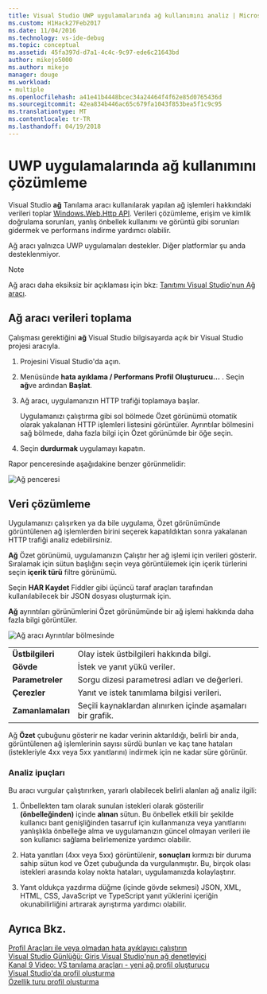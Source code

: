 ```yaml
---
title: Visual Studio UWP uygulamalarında ağ kullanımını analiz | Microsoft Docs
ms.custom: H1Hack27Feb2017
ms.date: 11/04/2016
ms.technology: vs-ide-debug
ms.topic: conceptual
ms.assetid: 45fa397d-d7a1-4c4c-9c97-ede6c21643bd
author: mikejo5000
ms.author: mikejo
manager: douge
ms.workload:
- multiple
ms.openlocfilehash: a41e41b4448bcec34a24464f4f62e85d0765436d
ms.sourcegitcommit: 42ea834b446ac65c679fa1043f853bea5f1c9c95
ms.translationtype: MT
ms.contentlocale: tr-TR
ms.lasthandoff: 04/19/2018
---
```

# <a name="analyze-network-usage-in-uwp-apps"></a>UWP uygulamalarında ağ kullanımını çözümleme
Visual Studio **ağ** Tanılama aracı kullanılarak yapılan ağ işlemleri hakkındaki verileri toplar [Windows.Web.Http API](/uwp/api/windows.web.http). Verileri çözümleme, erişim ve kimlik doğrulama sorunları, yanlış önbellek kullanımı ve görüntü gibi sorunları gidermek ve performans indirme yardımcı olabilir.  
  
 Ağ aracı yalnızca UWP uygulamaları destekler. Diğer platformlar şu anda desteklenmiyor.  
  
> [!NOTE]
>  Ağ aracı daha eksiksiz bir açıklaması için bkz: [Tanıtımı Visual Studio'nun Ağ aracı](http://blogs.msdn.com/b/visualstudio/archive/2015/05/04/introducing-visual-studios-network-tool.aspx).  
  
## <a name="collecting-network-tool-data"></a>Ağ aracı verileri toplama  
 Çalışması gerektiğini **ağ** Visual Studio bilgisayarda açık bir Visual Studio projesi aracıyla.  
  
1.  Projesini Visual Studio'da açın.  
  
2.  Menüsünde **hata ayıklama / Performans Profil Oluşturucu...** . Seçin **ağ**ve ardından **Başlat**.  
  
3.  Ağ aracı, uygulamanızın HTTP trafiği toplamaya başlar.  
  
     Uygulamanızı çalıştırma gibi sol bölmede Özet görünümü otomatik olarak yakalanan HTTP işlemleri listesini görüntüler. Ayrıntılar bölmesini sağ bölmede, daha fazla bilgi için Özet görünümde bir öğe seçin.  
  
4.  Seçin **durdurmak** uygulamayı kapatın.  
  
 Rapor penceresinde aşağıdakine benzer görünmelidir:  
  
 ![Ağ penceresi](../profiling/media/network_fullwindow.png "NETWORK_FullWindow")  
  
## <a name="analyzing-data"></a>Veri çözümleme  
 Uygulamanızı çalışırken ya da bile uygulama, Özet görünümünde görüntülenen ağ işlemlerden birini seçerek kapatıldıktan sonra yakalanan HTTP trafiği analiz edebilirsiniz.  
  
 **Ağ** Özet görünümü, uygulamanızın Çalıştır her ağ işlemi için verileri gösterir. Sıralamak için sütun başlığını seçin veya görüntülemek için içerik türlerini seçin **içerik türü** filtre görünümü.  
  
 Seçin **HAR Kaydet** Fiddler gibi üçüncü taraf araçları tarafından kullanılabilecek bir JSON dosyası oluşturmak için.  
  
 **Ağ** ayrıntıları görünümlerini Özet görünümünde bir ağ işlemi hakkında daha fazla bilgi görüntüler.  
  
 ![Ağ aracı Ayrıntılar bölmesinde](../profiling/media/network_detailsviewpane.png "NETWORK_DetailsViewPane")  
  
|||  
|-|-|  
|**Üstbilgileri**|Olay istek üstbilgileri hakkında bilgi.|  
|**Gövde**|İstek ve yanıt yükü veriler.|  
|**Parametreler**|Sorgu dizesi parametresi adları ve değerleri.|  
|**Çerezler**|Yanıt ve istek tanımlama bilgisi verileri.|  
|**Zamanlamaları**|Seçili kaynaklardan alınırken içinde aşamaları bir grafik.|  
  
 Ağ **Özet** çubuğunu gösterir ne kadar verinin aktarıldığı, belirli bir anda, görüntülenen ağ işlemlerinin sayısı sürdü bunları ve kaç tane hataları (istekleriyle 4xx veya 5xx yanıtlarını) indirmek için ne kadar süre görünür.  
  
### <a name="analysis-tips"></a>Analiz ipuçları  
 Bu aracı vurgular çalıştırırken, yararlı olabilecek belirli alanları ağ analiz ilgili:  
  
1.  Önbellekten tam olarak sunulan istekleri olarak gösterilir **(önbelleğinden)** içinde **alınan** sütun. Bu önbellek etkili bir şekilde kullanıcı bant genişliğinden tasarruf için kullanmanıza veya yanıtlarını yanlışlıkla önbelleğe alma ve uygulamanızın güncel olmayan verileri ile son kullanıcı sağlama belirlemenize yardımcı olabilir.  
  
2.  Hata yanıtları (4xx veya 5xx) görüntülenir, **sonuçları** kırmızı bir duruma sahip sütun kod ve Özet çubuğunda da vurgulanmıştır. Bu, birçok olası istekleri arasında kolay nokta hataları, uygulamanızda kolaylaştırır.  
  
3.  Yanıt oldukça yazdırma düğme (içinde gövde sekmesi) JSON, XML, HTML, CSS, JavaScript ve TypeScript yanıt yüklerini içeriğin okunabilirliğini artırarak ayrıştırma yardımcı olabilir.  
  
## <a name="see-also"></a>Ayrıca Bkz.  
 [Profil Araçları ile veya olmadan hata ayıklayıcı çalıştırın](../profiling/running-profiling-tools-with-or-without-the-debugger.md)  
 [Visual Studio Günlüğü: Giriş Visual Studio'nun ağ denetleyici](http://go.microsoft.com/fwlink/?LinkId=535022)   
 [Kanal 9 Video: VS tanılama araçları - yeni ağ profil oluşturucu](http://channel9.msdn.com/Series/ConnectOn-Demand/206)  
 [Visual Studio'da profil oluşturma](../profiling/index.md)  
 [Özellik turu profil oluşturma](../profiling/profiling-feature-tour.md)
